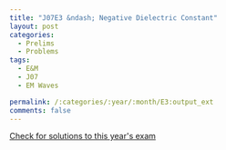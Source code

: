 ```yaml
---
title: "J07E3 &ndash; Negative Dielectric Constant"
layout: post
categories:
  - Prelims
  - Problems
tags:
  - E&M
  - J07
  - EM Waves

permalink: /:categories/:year/:month/E3:output_ext
comments: false
---
```

<object data="2007J3E.pdf" type="application/pdf" width="100%" height="500"></object>
<div class="message"><a href='https://princetonprelim.com/prelim/18/'>Check for solutions to this year's exam</a></div>